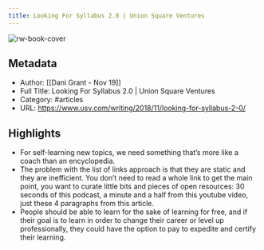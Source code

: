 ```yaml
---
title: Looking For Syllabus 2.0 | Union Square Ventures
---
```

![rw-book-cover](https://readwise-assets.s3.amazonaws.com/static/images/article0.00998d930354.png)

## Metadata
- Author: [[Dani Grant - Nov 19]]
- Full Title: Looking For Syllabus 2.0 | Union Square Ventures
- Category: #articles
- URL: https://www.usv.com/writing/2018/11/looking-for-syllabus-2-0/

## Highlights
- For self-learning new topics, we need something that’s more like a coach than an encyclopedia.
- The problem with the list of links approach is that they are static and they are inefficient. You don’t need to read a whole link to get the main point, you want to curate little bits and pieces of open resources: 30 seconds of this podcast, a minute and a half from this youtube video, just these 4 paragraphs from this article.
- People should be able to learn for the sake of learning for free, and if their goal is to learn in order to change their career or level up professionally, they could have the option to pay to expedite and certify their learning.
